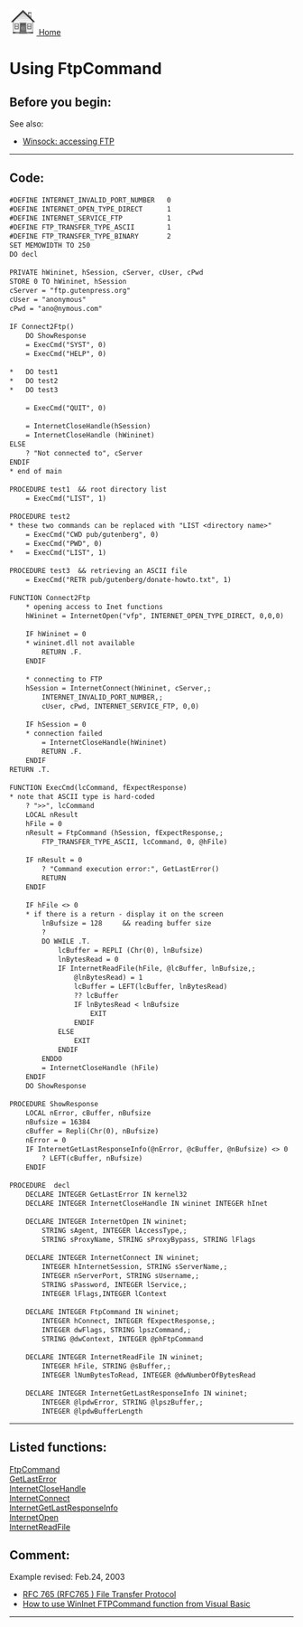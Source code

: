 [<img src="../images/home.png"> Home ](https://github.com/VFPX/Win32API)  

# Using FtpCommand

## Before you begin:
<!-- Anatoliy 
<table cellspacing=3 cellpadding=0 border=0><tr><td valign=top><img src="../images/readarticle.gif" border=0></td><td valign=top class=fdescr><a href="?article=3">Programming File Transfer Protocol in Visual FoxPro </a></td></tr></table>  

--> 
See also:

* [Winsock: accessing FTP](sample_386.md)  
<!-- Anatoliy 
Complete FTP solution:  
<a href="http://www.news2news.com/vfp/?solution=1&src=x59"><img src="../images/ftplib_270_48.jpg" width=270 height=48 border=0  vspace=5 hspace=5 alt="Download FTP Class Library"></a>  
--> 
  
***  


## Code:
```foxpro  
#DEFINE INTERNET_INVALID_PORT_NUMBER   0
#DEFINE INTERNET_OPEN_TYPE_DIRECT      1
#DEFINE INTERNET_SERVICE_FTP           1
#DEFINE FTP_TRANSFER_TYPE_ASCII        1
#DEFINE FTP_TRANSFER_TYPE_BINARY       2
SET MEMOWIDTH TO 250
DO decl

PRIVATE hWininet, hSession, cServer, cUser, cPwd
STORE 0 TO hWininet, hSession
cServer = "ftp.gutenpress.org"
cUser = "anonymous"
cPwd = "ano@nymous.com"

IF Connect2Ftp()
	DO ShowResponse
	= ExecCmd("SYST", 0)
	= ExecCmd("HELP", 0)

*	DO test1
*	DO test2
*	DO test3
	
	= ExecCmd("QUIT", 0)

	= InternetCloseHandle(hSession)
	= InternetCloseHandle (hWininet)
ELSE
	? "Not connected to", cServer
ENDIF
* end of main

PROCEDURE test1  && root directory list
	= ExecCmd("LIST", 1)

PROCEDURE test2
* these two commands can be replaced with "LIST <directory name>"
	= ExecCmd("CWD pub/gutenberg", 0)
	= ExecCmd("PWD", 0)
*	= ExecCmd("LIST", 1)

PROCEDURE test3  && retrieving an ASCII file
	= ExecCmd("RETR pub/gutenberg/donate-howto.txt", 1)

FUNCTION Connect2Ftp
	* opening access to Inet functions
	hWininet = InternetOpen("vfp", INTERNET_OPEN_TYPE_DIRECT, 0,0,0)

	IF hWininet = 0
	* wininet.dll not available
		RETURN .F.
	ENDIF

	* connecting to FTP
	hSession = InternetConnect(hWininet, cServer,;
		INTERNET_INVALID_PORT_NUMBER,;
		cUser, cPwd, INTERNET_SERVICE_FTP, 0,0)

	IF hSession = 0
	* connection failed
		= InternetCloseHandle(hWininet)
		RETURN .F.
	ENDIF
RETURN .T.

FUNCTION ExecCmd(lcCommand, fExpectResponse)
* note that ASCII type is hard-coded
	? ">>", lcCommand
	LOCAL nResult
	hFile = 0
	nResult = FtpCommand (hSession, fExpectResponse,;
		FTP_TRANSFER_TYPE_ASCII, lcCommand, 0, @hFile)

	IF nResult = 0
		? "Command execution error:", GetLastError()
		RETURN
	ENDIF

	IF hFile <> 0
	* if there is a return - display it on the screen
		lnBufsize = 128		&& reading buffer size
		?
		DO WHILE .T.
			lcBuffer = REPLI (Chr(0), lnBufsize)
			lnBytesRead = 0
			IF InternetReadFile(hFile, @lcBuffer, lnBufsize,;
				@lnBytesRead) = 1
				lcBuffer = LEFT(lcBuffer, lnBytesRead)
				?? lcBuffer
				IF lnBytesRead < lnBufsize
					EXIT
				ENDIF
			ELSE
				EXIT
			ENDIF
		ENDDO
		= InternetCloseHandle (hFile)
	ENDIF
	DO ShowResponse

PROCEDURE ShowResponse
	LOCAL nError, cBuffer, nBufsize
	nBufsize = 16384
	cBuffer = Repli(Chr(0), nBufsize)
	nError = 0
	IF InternetGetLastResponseInfo(@nError, @cBuffer, @nBufsize) <> 0
		? LEFT(cBuffer, nBufsize)
	ENDIF

PROCEDURE  decl
	DECLARE INTEGER GetLastError IN kernel32
	DECLARE INTEGER InternetCloseHandle IN wininet INTEGER hInet

	DECLARE INTEGER InternetOpen IN wininet;
		STRING sAgent, INTEGER lAccessType,;
		STRING sProxyName, STRING sProxyBypass, STRING lFlags

	DECLARE INTEGER InternetConnect IN wininet;
		INTEGER hInternetSession, STRING sServerName,;
		INTEGER nServerPort, STRING sUsername,;
		STRING sPassword, INTEGER lService,;
		INTEGER lFlags,INTEGER lContext

	DECLARE INTEGER FtpCommand IN wininet;
		INTEGER hConnect, INTEGER fExpectResponse,;
		INTEGER dwFlags, STRING lpszCommand,;
		STRING @dwContext, INTEGER @phFtpCommand

	DECLARE INTEGER InternetReadFile IN wininet;
		INTEGER hFile, STRING @sBuffer,;
		INTEGER lNumBytesToRead, INTEGER @dwNumberOfBytesRead

	DECLARE INTEGER InternetGetLastResponseInfo IN wininet;
		INTEGER @lpdwError, STRING @lpszBuffer,;
		INTEGER @lpdwBufferLength  
```  
***  


## Listed functions:
[FtpCommand](../libraries/wininet/FtpCommand.md)  
[GetLastError](../libraries/kernel32/GetLastError.md)  
[InternetCloseHandle](../libraries/wininet/InternetCloseHandle.md)  
[InternetConnect](../libraries/wininet/InternetConnect.md)  
[InternetGetLastResponseInfo](../libraries/wininet/InternetGetLastResponseInfo.md)  
[InternetOpen](../libraries/wininet/InternetOpen.md)  
[InternetReadFile](../libraries/wininet/InternetReadFile.md)  

## Comment:
Example revised: Feb.24, 2003  
  
* [RFC 765 (RFC765 ) File Transfer Protocol](http://www.faqs.org/rfcs/rfc765.html)  
* [How to use WinInet FTPCommand function from Visual Basic](http://www.planetsourcecode.com/vb/scripts/ShowCode.asp?txtCodeId=38947&lngWId=1)  

***  

